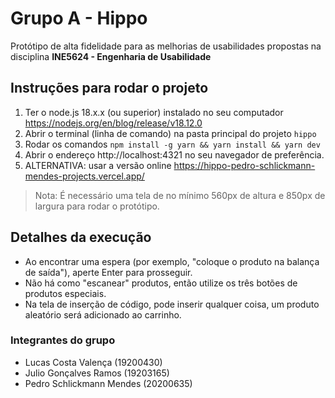 # Grupo A - Hippo
Protótipo de alta fidelidade para as melhorias de usabilidades propostas na disciplina **INE5624 - Engenharia de Usabilidade**

## Instruções para rodar o projeto
1. Ter o node.js 18.x.x (ou superior) instalado no seu computador https://nodejs.org/en/blog/release/v18.12.0
2. Abrir o terminal (linha de comando) na pasta principal do projeto `hippo`
3. Rodar os comandos `npm install -g yarn && yarn install && yarn dev`
4. Abrir o endereço http://localhost:4321 no seu navegador de preferência.
5. ALTERNATIVA: usar a versão online https://hippo-pedro-schlickmann-mendes-projects.vercel.app/

> Nota: É necessário uma tela de no mínimo 560px de altura e 850px de largura para rodar o protótipo.

## Detalhes da execução
- Ao encontrar uma espera (por exemplo, "coloque o produto na balança de saída"), aperte Enter para prosseguir.
- Não há como "escanear" produtos, então utilize os três botões de produtos especiais.
- Na tela de inserção de código, pode inserir qualquer coisa, um produto aleatório será adicionado ao carrinho.

### Integrantes do grupo
- Lucas Costa Valença (19200430)
- Julio Gonçalves Ramos (19203165)
- Pedro Schlickmann Mendes (20200635)
